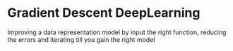 # Gradient Descent DeepLearning
Improving a data representation model by input the right function, reducing the errors and iterating till you gain the right model
